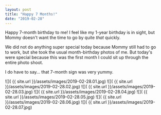 ```yaml
---
layout: post
title: "Happy 7 Months!"
date: "2019-02-28"
---
```


Happy 7-month birthday to me! I feel like my 1-year birthday is in sight, but Mommy doesn't want the time to go by quite _that_ quickly.

We did not do anything super special today because Mommy still had to go to work, but she took the usual month-birthday photos of me. But today's were special because this was the first month I could sit up through the entire photo shoot.

I do have to say... that 7-month sign was very yummy.

<span class="gallery">
  ![]( {{ site.url }}/assets/images/2019-02-28.01.jpg)
  ![]( {{ site.url }}/assets/images/2019-02-28.02.jpg)
  ![]( {{ site.url }}/assets/images/2019-02-28.03.jpg)
  ![]( {{ site.url }}/assets/images/2019-02-28.04.jpg)
  ![]( {{ site.url }}/assets/images/2019-02-28.05.jpg)
  ![]( {{ site.url }}/assets/images/2019-02-28.06.jpg)
  ![]( {{ site.url }}/assets/images/2019-02-28.07.jpg)
</span>
